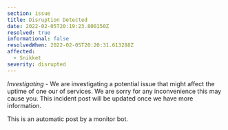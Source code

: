 ```yaml
---
section: issue
title: Disruption Detected
date: 2022-02-05T20:19:23.800150Z
resolved: true
informational: false
resolvedWhen: 2022-02-05T20:20:31.613288Z
affected:
  - Snikket
severity: disrupted
---
```

*Investigating* - We are investigating a potential issue that might affect the uptime of one our of services. We are sorry for any inconvenience this may cause you. This incident post will be updated once we have more information.

This is an automatic post by a monitor bot.
        